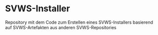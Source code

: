 # SVWS-Installer
Repository mit dem Code zum Erstellen eines SVWS-Installers basierend auf SVWS-Artefakten aus anderen SVWS-Repositories

